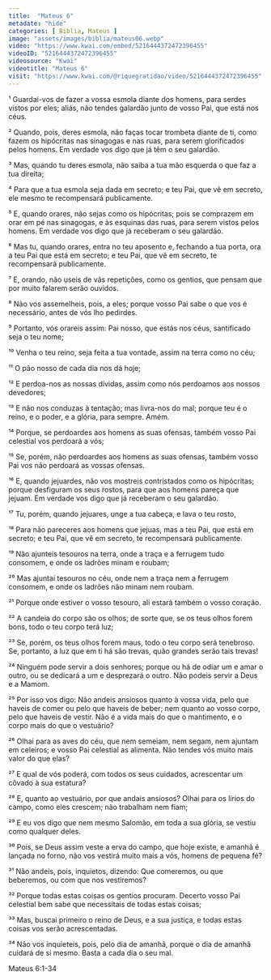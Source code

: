 ```yaml
---
title:  "Mateus 6"
metadate: "hide"
categories: [ Biblia, Mateus ]
image: "assets/images/biblia/mateus06.webp"
video: "https://www.kwai.com/embed/5216444372472396455"
videoID: "5216444372472396455"
videosource: "Kwai"
videotitle: "Mateus 6"
visit: "https://www.kwai.com/@riquegratidao/video/5216444372472396455"
---
```


¹ Guardai-vos de fazer a vossa esmola diante dos homens, para serdes vistos por eles; aliás, não tendes galardão junto de vosso Pai, que está nos céus.

² Quando, pois, deres esmola, não faças tocar trombeta diante de ti, como fazem os hipócritas nas sinagogas e nas ruas, para serem glorificados pelos homens. Em verdade vos digo que já têm o seu galardão.

³ Mas, quando tu deres esmola, não saiba a tua mão esquerda o que faz a tua direita;

⁴ Para que a tua esmola seja dada em secreto; e teu Pai, que vê em secreto, ele mesmo te recompensará publicamente.

⁵ E, quando orares, não sejas como os hipócritas; pois se comprazem em orar em pé nas sinagogas, e às esquinas das ruas, para serem vistos pelos homens. Em verdade vos digo que já receberam o seu galardão.

⁶ Mas tu, quando orares, entra no teu aposento e, fechando a tua porta, ora a teu Pai que está em secreto; e teu Pai, que vê em secreto, te recompensará publicamente.

⁷ E, orando, não useis de vãs repetições, como os gentios, que pensam que por muito falarem serão ouvidos.

⁸ Não vos assemelheis, pois, a eles; porque vosso Pai sabe o que vos é necessário, antes de vós lho pedirdes.

⁹ Portanto, vós orareis assim: Pai nosso, que estás nos céus, santificado seja o teu nome;

¹⁰ Venha o teu reino, seja feita a tua vontade, assim na terra como no céu;

¹¹ O pão nosso de cada dia nos dá hoje;

¹² E perdoa-nos as nossas dívidas, assim como nós perdoamos aos nossos devedores;

¹³ E não nos conduzas à tentação; mas livra-nos do mal; porque teu é o reino, e o poder, e a glória, para sempre. Amém.

¹⁴ Porque, se perdoardes aos homens as suas ofensas, também vosso Pai celestial vos perdoará a vós;

¹⁵ Se, porém, não perdoardes aos homens as suas ofensas, também vosso Pai vos não perdoará as vossas ofensas.

¹⁶ E, quando jejuardes, não vos mostreis contristados como os hipócritas; porque desfiguram os seus rostos, para que aos homens pareça que jejuam. Em verdade vos digo que já receberam o seu galardão.

¹⁷ Tu, porém, quando jejuares, unge a tua cabeça, e lava o teu rosto,

¹⁸ Para não pareceres aos homens que jejuas, mas a teu Pai, que está em secreto; e teu Pai, que vê em secreto, te recompensará publicamente.

¹⁹ Não ajunteis tesouros na terra, onde a traça e a ferrugem tudo consomem, e onde os ladrões minam e roubam;

²⁰ Mas ajuntai tesouros no céu, onde nem a traça nem a ferrugem consomem, e onde os ladrões não minam nem roubam.

²¹ Porque onde estiver o vosso tesouro, ali estará também o vosso coração.

²² A candeia do corpo são os olhos; de sorte que, se os teus olhos forem bons, todo o teu corpo terá luz;

²³ Se, porém, os teus olhos forem maus, todo o teu corpo será tenebroso. Se, portanto, a luz que em ti há são trevas, quão grandes serão tais trevas!

²⁴ Ninguém pode servir a dois senhores; porque ou há de odiar um e amar o outro, ou se dedicará a um e desprezará o outro. Não podeis servir a Deus e a Mamom.

²⁵ Por isso vos digo: Não andeis ansiosos quanto à vossa vida, pelo que haveis de comer ou pelo que haveis de beber; nem quanto ao vosso corpo, pelo que haveis de vestir. Não é a vida mais do que o mantimento, e o corpo mais do que o vestuário?

²⁶ Olhai para as aves do céu, que nem semeiam, nem segam, nem ajuntam em celeiros; e vosso Pai celestial as alimenta. Não tendes vós muito mais valor do que elas?

²⁷ E qual de vós poderá, com todos os seus cuidados, acrescentar um côvado à sua estatura?

²⁸ E, quanto ao vestuário, por que andais ansiosos? Olhai para os lírios do campo, como eles crescem; não trabalham nem fiam;

²⁹ E eu vos digo que nem mesmo Salomão, em toda a sua glória, se vestiu como qualquer deles.

³⁰ Pois, se Deus assim veste a erva do campo, que hoje existe, e amanhã é lançada no forno, não vos vestirá muito mais a vós, homens de pequena fé?

³¹ Não andeis, pois, inquietos, dizendo: Que comeremos, ou que beberemos, ou com que nos vestiremos?

³² Porque todas estas coisas os gentios procuram. Decerto vosso Pai celestial bem sabe que necessitais de todas estas coisas;

³³ Mas, buscai primeiro o reino de Deus, e a sua justiça, e todas estas coisas vos serão acrescentadas.

³⁴ Não vos inquieteis, pois, pelo dia de amanhã, porque o dia de amanhã cuidará de si mesmo. Basta a cada dia o seu mal. 


Mateus 6:1-34